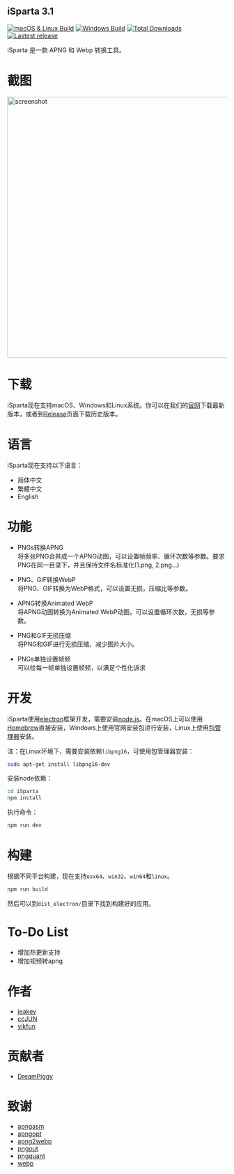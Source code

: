 ## iSparta 3.1

[![macOS & Linux Build](https://img.shields.io/travis/iSparta/iSparta.svg)](https://travis-ci.org/iSparta/iSparta)
[![Windows Build](https://img.shields.io/appveyor/ci/lizhuoli/iSparta.svg)](https://ci.appveyor.com/project/lizhuoli/iSparta)
[![Total Downloads](https://img.shields.io/github/downloads/iSparta/iSparta/total.svg)](https://github.com/iSparta/iSparta/releases)
[![Lastest release](https://img.shields.io/github/release/iSparta/iSparta.svg)](https://github.com/iSparta/iSparta/releases/latest)

iSparta 是一款 APNG 和 Webp 转换工具。

# 截图

<img src="https://raw.githubusercontent.com/iSparta/iSparta/master/public/screenshot/iSparta3.1.png" alt="screenshot" width="600">

# 下载

iSparta现在支持macOS、Windows和Linux系统。你可以在我们的[官网](http://isparta.github.io/)下载最新版本，或者到[Release](https://github.com/iSparta/iSparta/releases)页面下载历史版本。

# 语言

iSparta现在支持以下语言：

+ 简体中文
+ 繁體中文
+ English

# 功能

+ PNGs转换APNG  
  将多张PNG合并成一个APNG动图，可以设置帧频率、循环次数等参数。要求PNG在同一目录下，并且保持文件名标准化(1.png, 2.png...)

+ PNG、GIF转换WebP  
  将PNG、GIF转换为WebP格式，可以设置无损，压缩比等参数。
  
+ APNG转换Animated WebP  
  将APNG动图转换为Animated WebP动图，可以设置循环次数，无损等参数。

+ PNG和GIF无损压缩  
  将PNG和GIF进行无损压缩，减少图片大小。

+ PNGs单独设置帧频  
  可以给每一帧单独设置帧频，以满足个性化诉求


# 开发

iSparta使用[electron](https://electron.atom.io/)框架开发，需要安装[node.js](https://nodejs.org/)。在macOS上可以使用[Homebrew](https://brew.sh/)直接安装，Windows上使用官网安装包进行安装，Linux上使用[包管理器](https://nodejs.org/en/download/package-manager/)安装。

注：在Linux环境下，需要安装依赖`libpng16`，可使用包管理器安装：

```bash
sudo apt-get install libpng16-dev
```

安装node依赖：

```bash
cd iSparta
npm install
```

执行命令：
```bash
npm run dev
```

# 构建


根据不同平台构建，现在支持`osx64`、`win32`、`win64`和`linux`。


```bash
npm run build
```

然后可以到`dist_electron/`目录下找到构建好的应用。



# To-Do List

* 增加热更新支持
* 增加视频转apng

# 作者
* [jeakey](https://github.com/jeakey)
* [ccJUN](https://github.com/ccJUN)
* [yikfun](https://github.com/yikfun)

# 贡献者
* [DreamPiggy](https://github.com/dreampiggy)

# 致谢

+ [apngasm](http://apngasm.sourceforge.net/)
+ [apngopt](https://sourceforge.net/projects/apng/files/APNG_Optimizer/)
+ [apng2webp](https://github.com/Benny-/apng2webp)
+ [pngout](http://advsys.net/ken/utils.htm)
+ [pngquant](https://pngquant.org/)
+ [webp](https://developers.google.com/speed/webp/)
